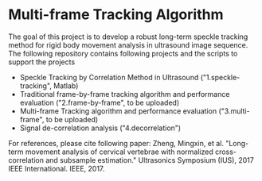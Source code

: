 # Multi-frame Tracking Algorithm

The goal of this project is to develop a robust long-term speckle tracking method for rigid body movement analysis in ultrasound image sequence. The following repository contains following projects and the scripts to support the projects

- Speckle Tracking by Correlation Method in Ultrasound ("1.speckle-tracking", Matlab)
- Traditional frame-by-frame tracking algorithm and performance evaluation ("2.frame-by-frame", to be uploaded)
- Multi-frame Tracking algorithm and performance evaluation ("3.multi-frame", to be uploaded)
- Signal de-correlation analysis ("4.decorrelation")


For references, please cite following paper:
Zheng, Mingxin, et al. "Long-term movement analysis of cervical vertebrae with normalized cross-correlation and subsample estimation." Ultrasonics Symposium (IUS), 2017 IEEE International. IEEE, 2017.
